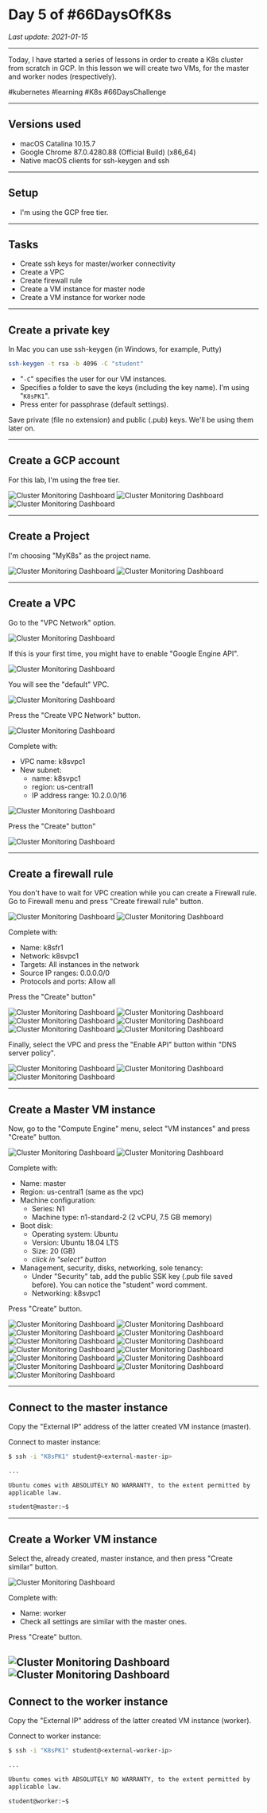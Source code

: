 # Day 5 of #66DaysOfK8s

_Last update: 2021-01-15_

---

Today, I have started a series of lessons in order to create a K8s cluster from scratch in GCP.
In this lesson we will create two VMs, for the master and worker nodes (respectively).

#kubernetes #learning #K8s #66DaysChallenge

---

## Versions used

* macOS Catalina 10.15.7
* Google Chrome 87.0.4280.88 (Official Build) (x86_64)
* Native macOS clients for ssh-keygen and ssh

---

## Setup

* I'm using the GCP free tier.

---

## Tasks

* Create ssh keys for master/worker connectivity
* Create a VPC
* Create firewall rule
* Create a VM instance for master node
* Create a VM instance for worker node

---

## Create a private key

In Mac you can use ssh-keygen (in Windows, for example, Putty)

```bash
ssh-keygen -t rsa -b 4096 -C "student"
```

* "```-C```" specifies the user for our VM instances.
* Specifies a folder to save the keys (including the key name). I'm using "```K8sPK1```".
* Press enter for passphrase (default settings).

Save private (file no extension) and public (.pub) keys. We'll be using them later on.

---

## Create a GCP account

For this lab, I'm using the free tier.

![Cluster Monitoring Dashboard](readme-images/01.png)
![Cluster Monitoring Dashboard](readme-images/02.png)
![Cluster Monitoring Dashboard](readme-images/03.png)

---

## Create a Project

I'm choosing "MyK8s" as the project name.

![Cluster Monitoring Dashboard](readme-images/04.png)
![Cluster Monitoring Dashboard](readme-images/05.png)

---

## Create a VPC

Go to the "VPC Network" option.

![Cluster Monitoring Dashboard](readme-images/06.png)

If this is your first time, you might have to enable "Google Engine API".

![Cluster Monitoring Dashboard](readme-images/07.png)

You will see the "default" VPC.

![Cluster Monitoring Dashboard](readme-images/08.png)

Press the "Create VPC Network" button.

![Cluster Monitoring Dashboard](readme-images/10.png)

Complete with:
* VPC name: k8svpc1
* New subnet:
  * name: k8svpc1
  * region: us-central1
  * IP address range: 10.2.0.0/16

![Cluster Monitoring Dashboard](readme-images/10a.png)

Press the "Create" button"

![Cluster Monitoring Dashboard](readme-images/11.png)

---

## Create a firewall rule

You don't have to wait for VPC creation while you can create a Firewall rule.
Go to Firewall menu and press "Create firewall rule" button.

![Cluster Monitoring Dashboard](readme-images/12.png)
![Cluster Monitoring Dashboard](readme-images/13.png)

Complete with:
* Name: k8sfr1
* Network: k8svpc1
* Targets: All instances in the network
* Source IP ranges: 0.0.0.0/0
* Protocols and ports: Allow all

Press the "Create" button"

![Cluster Monitoring Dashboard](readme-images/14.png)
![Cluster Monitoring Dashboard](readme-images/15.png)
![Cluster Monitoring Dashboard](readme-images/16.png)
![Cluster Monitoring Dashboard](readme-images/17.png)
![Cluster Monitoring Dashboard](readme-images/18.png)
![Cluster Monitoring Dashboard](readme-images/19.png)


Finally, select the VPC and press the "Enable API" button within "DNS server policy".

![Cluster Monitoring Dashboard](readme-images/20.png)
![Cluster Monitoring Dashboard](readme-images/23.png)
![Cluster Monitoring Dashboard](readme-images/24.png)

---

## Create a Master VM instance

Now, go to the "Compute Engine" menu, select "VM instances" and press "Create" button.

![Cluster Monitoring Dashboard](readme-images/25.png)
![Cluster Monitoring Dashboard](readme-images/26.png)

Complete with:
* Name: master
* Region: us-central1 (same as the vpc)
* Machine configuration:
  * Series: N1
  * Machine type: n1-standard-2 (2 vCPU, 7.5 GB memory)
* Boot disk:
  * Operating system: Ubuntu
  * Version: Ubuntu 18.04 LTS
  * Size: 20 (GB)
  * _click in "select" button_
* Management, security, disks, networking, sole tenancy:
  * Under "Security" tab, add the public SSK key (.pub file saved before). You can notice the "student" word comment.
  * Networking: k8svpc1

Press "Create" button.

![Cluster Monitoring Dashboard](readme-images/27.png)
![Cluster Monitoring Dashboard](readme-images/28.png)
![Cluster Monitoring Dashboard](readme-images/29.png)
![Cluster Monitoring Dashboard](readme-images/30.png)
![Cluster Monitoring Dashboard](readme-images/31.png)
![Cluster Monitoring Dashboard](readme-images/32.png)
![Cluster Monitoring Dashboard](readme-images/33.png)
![Cluster Monitoring Dashboard](readme-images/34.png)
![Cluster Monitoring Dashboard](readme-images/35.png)
![Cluster Monitoring Dashboard](readme-images/36.png)
![Cluster Monitoring Dashboard](readme-images/37.png)
![Cluster Monitoring Dashboard](readme-images/38.png)
![Cluster Monitoring Dashboard](readme-images/39.png)

---

## Connect to the master instance

Copy the "External IP" address of the latter created VM instance (master).

Connect to master instance:

```bash
$ ssh -i "K8sPK1" student@<external-master-ip>

...

Ubuntu comes with ABSOLUTELY NO WARRANTY, to the extent permitted by
applicable law.

student@master:~$
```

---

## Create a Worker VM instance

Select the, already created, master instance, and then press "Create similar" button.

![Cluster Monitoring Dashboard](readme-images/41.png)

Complete with:
* Name: worker
* Check all settings are similar with the master ones.

Press "Create" button.

![Cluster Monitoring Dashboard](readme-images/42.png)
![Cluster Monitoring Dashboard](readme-images/44.png)
---

## Connect to the worker instance

Copy the "External IP" address of the latter created VM instance (worker).

Connect to worker instance:

```bash
$ ssh -i "K8sPK1" student@<external-worker-ip>

...

Ubuntu comes with ABSOLUTELY NO WARRANTY, to the extent permitted by
applicable law.

student@worker:~$
```
